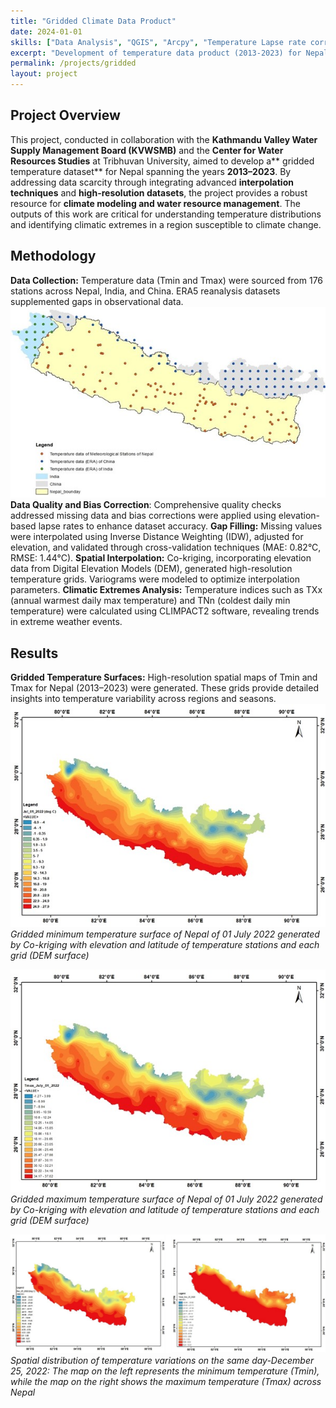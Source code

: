 ```yaml
---
title: "Gridded Climate Data Product"
date: 2024-01-01
skills: ["Data Analysis", "QGIS", "Arcpy", "Temperature Lapse rate correction", "Co-Kriging"]
excerpt: "Development of temperature data product (2013-2023) for Nepal"
permalink: /projects/gridded
layout: project
---
```


## Project Overview
This project, conducted in collaboration with the **Kathmandu Valley Water Supply Management Board (KVWSMB)** and the **Center for Water Resources Studies** at Tribhuvan University, aimed to develop a** gridded temperature dataset** for Nepal spanning the years **2013–2023**. By addressing data scarcity through integrating advanced **interpolation techniques** and **high-resolution datasets**, the project provides a robust resource for **climate modeling and water resource management**. The outputs of this work are critical for understanding temperature distributions and identifying climatic extremes in a region susceptible to climate change.

## Methodology
**Data Collection:** Temperature data (Tmin and Tmax) were sourced from 176 stations across Nepal, India, and China. ERA5 reanalysis datasets supplemented gaps in observational data.
![Distribution of final temperature stations for spatial interpolation](/images/Final_stations_Gridded_data.jpg)
**Data Quality and Bias Correction**: Comprehensive quality checks addressed missing data and bias corrections were applied using elevation-based lapse rates to enhance dataset accuracy.
**Gap Filling:** Missing values were interpolated using Inverse Distance Weighting (IDW), adjusted for elevation, and validated through cross-validation techniques (MAE: 0.82°C, RMSE: 1.44°C).
**Spatial Interpolation:** Co-kriging, incorporating elevation data from Digital Elevation Models (DEM), generated high-resolution temperature grids. Variograms were modeled to optimize interpolation parameters.
**Climatic Extremes Analysis:** Temperature indices such as TXx (annual warmest daily max temperature) and TNn (coldest daily min temperature) were calculated using CLIMPACT2 software, revealing trends in extreme weather events.

## Results
**Gridded Temperature Surfaces:** High-resolution spatial maps of Tmin and Tmax for Nepal (2013–2023) were generated. These grids provide detailed insights into temperature variability across regions and seasons.
![Gridded minimum temperature surface for July 1, 2022](/images/july_01_2022_min.jpg)
*Gridded minimum temperature surface of Nepal of 01 July 2022 generated by Co-kriging with elevation and latitude of temperature stations and each grid (DEM surface)*

![Gridded maximum temperature surface for July 1, 2022](/images/july_2022_max.jpg)
*Gridded maximum temperature surface of Nepal of 01 July 2022 generated by Co-kriging with elevation and latitude of temperature stations and each grid (DEM surface)*

![Spatial distribution of temperature variations on December 25, 2022](/images/same_day_dec_25_2022_min_max.png)
*Spatial distribution of temperature variations on the same day-December 25, 2022: The map on the left represents the minimum temperature (Tmin), while the map on the right shows the maximum temperature (Tmax) across Nepal*
